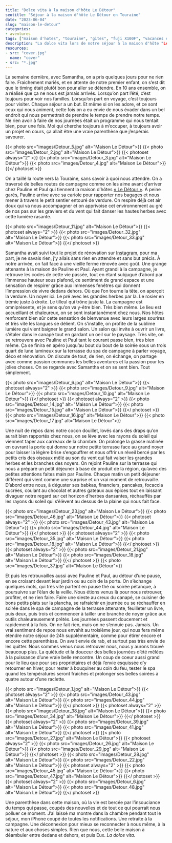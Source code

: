 ```yaml
---
title: "Dolce vita à la maison d'hôte Le Détour"
seotitle: "Séjour à la maison d'hôte Le Détour en Touraine"
date: "2023-06-04"
slug: "maison-le-detour"
categories:
- aventures
tags: ["maison d'hotes", "touraine", "gites", "fuji X100F", "vacances en france", "gites campagne", "le mans", "tours", "angers"]
description: "La dolce vita lors de notre séjour à la maison d'hôte "Le Détour" en Touraine"
resources:
- src: "cover.jpg"
  name: "cover"
- src: "*.jpg"
---
```

La semaine dernière, avec Samantha, on a pris quelques jours pour ne rien faire. Fraichement mariés, et en attente de notre premier enfant, on s’est dit que le timing était plutôt bon pour aller se détendre. En 10 ans ensemble, on a réalisé que ça ne nous est jamais arrivés. Lorsqu’on part l’été, c’est toujours pour voir nos familles. Lorsqu’on part en voyage, c’est toujours pour visiter. Chaque séjour a un but. Et même si on les adore, et ce sont ceux qui nous animent, cette fois on a eu envie de nous évader dans un bel endroit qui nous permettrait de prendre le temps de prendre notre temps. Ne rien avoir à faire de nos journées était un programme qui nous tentait bien, pour une fois. Moi qui cherche toujours à m’occuper, à toujours avoir un projet en cours, ça allait être une vraie parenthèse que j’espérais savourer.

{{< photo src="images/Detour_5.jpg" alt="Maison Le Détour">}}
{{< photo src="images/Detour_2.jpg" alt="Maison Le Détour">}}
{{< photoset always="2" >}} {{< photo src="images/Detour_3.jpg" alt="Maison Le Détour">}} {{< photo src="images/Detour_4.jpg" alt="Maison Le Détour">}} {{</ photoset >}}

On a taillé la route vers la Touraine, sans savoir à quoi nous attendre. On a traversé de belles routes de campagne comme on les aime avant d’arriver chez Pauline et Paul qui tiennent la maison d’hôtes [« Le Détour »](https://www.maisonledetour.fr). À peine garés, Pauline arrive avec sa cariole pour rapporter nos bagages et nous mener à travers le petit sentier entouré de verdure. On respire déjà cet air doux qui va nous accompagner et on apprivoise cet environnement au gré de nos pas sur les graviers et du vent qui fait danser les hautes herbes avec cette lumière rasante.

{{< photo src="images/Detour_11.jpg" alt="Maison Le Détour">}}
{{< photoset always="2" >}} {{< photo src="images/Detour_32.jpg" alt="Maison Le Détour">}} {{< photo src="images/Detour_33.jpg" alt="Maison Le Détour">}} {{</ photoset >}}

Samantha avait suivi tout le projet de rénovation sur [Instagram](https://www.instagram.com/maisonledetour/), pour ma part, je ne savais rien, j’y allais sans rien en attendre et sans but précis. À notre arrivée, on fait face à une vieille ferme rénovée avec goût. Une grange attenante à la maison de Pauline et Paul. Ayant grandi à la campagne, je retrouve les codes de cette vie passée, tout en étant subjugué d’abord par l’immense hauteur sous plafond, ce sentiment de grand espace et une sensation de respirer grâce aux immenses fenêtres qui donnent l’impression de vivre dedans dehors. Où que l’on tourne la tête, on aperçoit la verdure. Un noyer ici. Le pré avec les grandes herbes par là. Le rosier en trémie juste à droite. Le tilleul qui trône juste là. La campagne est omniprésente, et je sens qu’on va y-être bien. Très bien même. Le lieu est accueillant et chaleureux, on se sent instantanément chez nous. Nos hôtes renforcent bien sûr cette sensation de bienvenue avec leurs larges sourires et très vite les langues se délient. On s’installe, on profite de la sublime lumière qui vient baigner le grand salon. Un salon qui invite à ouvrir un livre, s’étaler dans le canapé tout en gardant un oeil sur le paysage. Très vite, on se retrouvera avec Pauline et Paul tant le courant passe bien, très bien même. Ça se finira en apéro jusqu’au bout du bout de la soirée sous un trois quart de lune lumineux sur la terrasse du spa de campagne à parler voyage, déco et rénovation. On discute de tout, de rien, on échange, on partage avec comme passion communes les belles aventures et la passion pour les jolies choses. On se regarde avec Samantha et on se sent bien. Tout simplement.

{{< photo src="images/Detour_6.jpg" alt="Maison Le Détour">}}
{{< photoset always="2" >}} {{< photo src="images/Detour_9.jpg" alt="Maison Le Détour">}} {{< photo src="images/Detour_10.jpg" alt="Maison Le Détour">}} {{</ photoset >}}
{{< photoset always="2" >}} {{< photo src="images/Detour_14.jpg" alt="Maison Le Détour">}} {{< photo src="images/Detour_15.jpg" alt="Maison Le Détour">}} {{</ photoset >}}
{{< photo src="images/Detour_16.jpg" alt="Maison Le Détour">}}
{{< photo src="images/Detour_17.jpg" alt="Maison Le Détour">}}


Une nuit de repos dans notre cocon douillet, lovés dans des draps qu’on aurait bien rapportés chez nous, on se lève avec les rayons du soleil qui viennent taper aux carreaux de la chambre. On prolonge la grasse matinée en ouvrant la porte qui donne sur notre petite terrasse face au grand noyer pour laisser la légère brise s’engouffrer et nous offrir un réveil bercé par les petits cris des oiseaux mêlé au son du vent qui fait valser les grandes herbes et les branches des noyers. On rejoint Pauline sur la terrasse qui nous a préparé un petit déjeuner à base de produit de la région, qu’avec des petites attentions faites main par Pauline. Chaque matin un petit déjeuner différent qui vient comme une surprise et un vrai moment de retrouvaille. D’abord entre nous, à déguster ses babkas, financiers, pancakes, focaccia sucrées, coulant au chocolat et autres gateaux aux épices tout en laissant divaguer notre regard sur cet horizon d’herbes dansantes, réchauffés par les rayons du soleil qui s’élèvent au dessus de la plaine qui nous fait face.

{{< photo src="images/Detour_23.jpg" alt="Maison Le Détour">}}
{{< photo src="images/Detour_46.jpg" alt="Maison Le Détour">}}
{{< photoset always="2" >}} {{< photo src="images/Detour_43.jpg" alt="Maison Le Détour">}} {{< photo src="images/Detour_44.jpg" alt="Maison Le Détour">}} {{</ photoset >}}
{{< photoset always="2" >}} {{< photo src="images/Detour_35.jpg" alt="Maison Le Détour">}} {{< photo src="images/Detour_18.jpg" alt="Maison Le Détour">}} {{</ photoset >}}
{{< photoset always="2" >}} {{< photo src="images/Detour_21.jpg" alt="Maison Le Détour">}} {{< photo src="images/Detour_18.jpg" alt="Maison Le Détour">}} {{</ photoset >}}
{{< photo src="images/Detour_37.jpg" alt="Maison Le Détour">}}

Et puis les retrouvailles aussi avec Pauline et Paul, au détour d’une pause, en se croisant devant leur jardin ou au coin de la porte. On s’échange quelques mots, qui très vite partent en pause thé ou soirée pétanque, à poursuivre sur l’élan de la veille. Nous étions venus là pour nous retrouver, profiter, et ne rien faire. Faire une sieste au creux du canapé, se cuisiner de bons petits plats sur la plancha, se rafraichir en journée ou se réchauffer en soirée dans le spa de campagne de la terrasse attenante, feuilleter un livre, puis deux, puis trois et commencer à tailler une branche de noyer grâce aux outils chaleureusement prêtés. Les journées passent doucement et rapidement à la fois. On ne fait rien, mais on ne s’ennuie pas. Jamais. Un vrai sentiment de repos nous envahit au troisième jour, qui nous fera même étendre notre séjour de 24h supplémentaire, comme pour étirer encore et encore cette parenthèse. On avait envie de rab, et surtout pas très envie de les quitter. Nous sommes venus nous retrouver nous, nous y aurons trouvé beaucoup plus. La quiétude et la douceur des belles journées d’été mêlées à la puissance d’une vraie belle rencontre. Un coup de coeur aussi grand pour le lieu que pour ses propriétaires et déjà l’envie esquissée d’y retourner en hiver, pour rester à bouquiner au coin du feu, tester le spa quand les températures seront fraiches et prolonger ses belles soirées à quatre autour d’une raclette.

{{< photo src="images/Detour_1.jpg" alt="Maison Le Détour">}}
{{< photoset always="2" >}} {{< photo src="images/Detour_43.jpg" alt="Maison Le Détour">}} {{< photo src="images/Detour_44.jpg" alt="Maison Le Détour">}} {{</ photoset >}}
{{< photoset always="2" >}} {{< photo src="images/Detour_38.jpg" alt="Maison Le Détour">}} {{< photo src="images/Detour_34.jpg" alt="Maison Le Détour">}} {{</ photoset >}}
{{< photoset always="2" >}} {{< photo src="images/Detour_39.jpg" alt="Maison Le Détour">}} {{< photo src="images/Detour_41.jpg" alt="Maison Le Détour">}} {{</ photoset >}}
{{< photo src="images/Detour_27.jpg" alt="Maison Le Détour">}}
{{< photoset always="2" >}} {{< photo src="images/Detour_26.jpg" alt="Maison Le Détour">}} {{< photo src="images/Detour_29.jpg" alt="Maison Le Détour">}} {{</ photoset >}}
{{< photo src="images/Detour_28.jpg" alt="Maison Le Détour">}}
{{< photo src="images/Detour_22.jpg" alt="Maison Le Détour">}}
{{< photoset always="2" >}} {{< photo src="images/Detour_45.jpg" alt="Maison Le Détour">}} {{< photo src="images/Detour_47.jpg" alt="Maison Le Détour">}} {{</ photoset >}}
{{< photoset always="2" >}} {{< photo src="images/Detour_6.jpg" alt="Maison Le Détour">}} {{< photo src="images/Detour_48.jpg" alt="Maison Le Détour">}} {{</ photoset >}}

Une parenthèse dans cette maison, où la vie est bercée par l’insouciance du temps qui passe, coupés des nouvelles et de tout ce qui pourrait nous polluer ce moment. J’ai laissé ma montre dans la chambre pendant tout le séjour, mon iPhone coupé de toutes les notifications. Une retraite à la campagne. Une déconnexion pour mieux se reconnecter à nous même, à la nature et aux choses simples. Rien que nous, cette belle maison à déambuler entre dedans et dehors, et puis Eux.
*La dolce vita.*
